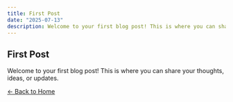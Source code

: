 ```yaml
---
title: First Post
date: "2025-07-13"
description: Welcome to your first blog post! This is where you can share your thoughts, ideas, or updates.
---
```


## First Post

Welcome to your first blog post! This is where you can share your thoughts, ideas, or updates.

[← Back to Home]()
